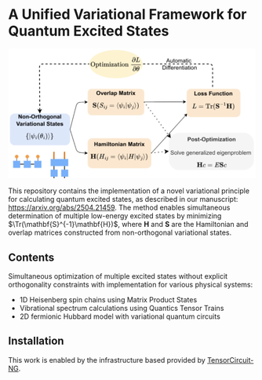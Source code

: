 # A Unified Variational Framework for Quantum Excited States

![workflow](assets/workflow.png)

This repository contains the implementation of a novel variational principle for calculating quantum excited states, as described in our manuscript: https://arxiv.org/abs/2504.21459. The method enables simultaneous determination of multiple low-energy excited states by minimizing $\Tr(\mathbf{S}^{-1}\mathbf{H})$, where $\mathbf{H}$ and $\mathbf{S}$ are the Hamiltonian and overlap matrices constructed from non-orthogonal variational states.

## Contents

Simultaneous optimization of multiple excited states without explicit orthogonality constraints with implementation for various physical systems:

- 1D Heisenberg spin chains using Matrix Product States
- Vibrational spectrum calculations using Quantics Tensor Trains
- 2D fermionic Hubbard model with variational quantum circuits

## Installation

This work is enabled by the infrastructure based provided by [TensorCircuit-NG](https://github.com/tensorcircuit/tensorcircuit-ng).
